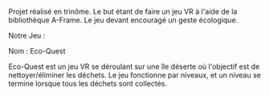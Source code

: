 Projet réalisé en trinôme. Le but étant de faire un jeu VR à l'aide de la bibliothèque A-Frame. Le jeu devant encouragé un geste écologique.

Notre Jeu :

Nom : Eco-Quest

Eco-Quest est un jeu VR se déroulant sur une île déserte où l'objectif est de nettoyer/éliminer les déchets.
Le jeu fonctionne par niveaux, et un niveau se termine lorsque tous les déchets sont collectés.
